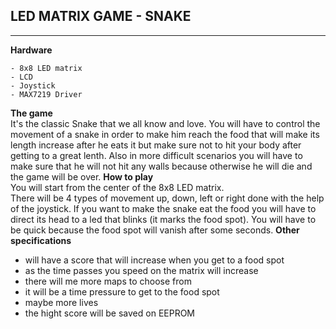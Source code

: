 ## LED MATRIX GAME - SNAKE
<hr>

**Hardware**<br/>
```
- 8x8 LED matrix
- LCD
- Joystick
- MAX7219 Driver
```
**The game**<br/>
It's the classic Snake that we all know and love. You will have to control the movement of a snake in order to make him reach the food that will make its length increase after he eats it but make sure not to hit your body after getting to a great lenth. Also in more difficult scenarios you will have to make sure that he will not hit any walls because otherwise he will die and the game will be over.
**How to play**<br/>
You will start from the center of the 8x8 LED matrix.<br>
There will be 4 types of movement up, down, left or right done with the help of the joystick. If you want to make the snake eat the food you will have to direct its head to a led that blinks (it marks the food spot). You will have to be quick because the food spot will vanish after some seconds.
**Other specifications**<br/>
  - will have a score that will increase when you get to a food spot<br>
  - as the time passes you speed on the matrix will increase
  - there will me more maps to choose from
  - it will be a time pressure to get to the food spot
  - maybe more lives
  - the hight score will be saved on EEPROM
